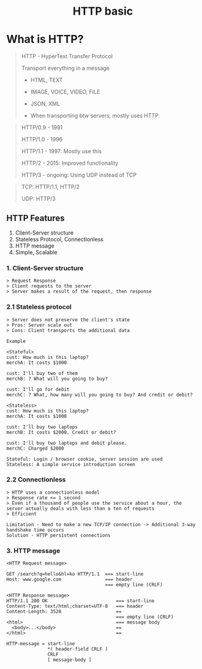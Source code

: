 <!-- HEADER -->
<div align="center">
  <h1 align="center">HTTP basic</h1>
</div>

# What is HTTP?
> HTTP - HyperText Transfer Protocol
> 
> Transport everything in a message
> 
> * HTML, TEXT
> 
> * IMAGE, VOICE, VIDEO, FILE
> 
> * JSON, XML
> 
> * When transporting btw servers, mostly uses HTTP

> HTTP/0.9 - 1991
> 
> HTTP/1.0 - 1996
> 
> HTTP/1.1 - 1997: Mostly use this
> 
> HTTP/2 - 2015: Improved functionality
> 
> HTTP/3 - ongoing: Using UDP instead of TCP

> TCP: HTTP/1.1, HTTP/2
> 
> UDP: HTTP/3

## HTTP Features
1. Client-Server structure
2. Stateless Protocol, Connectionless
3. HTTP message
4. Simple, Scalable

### 1. Client-Server structure
```
> Request Response
> Client requests to the server
> Server makes a result of the request, then response
```

### 2.1 Stateless protocol
```
> Server does not preserve the client's state
> Pros: Server scale out
> Cons: Client transports the additional data
```
```
Example

<Stateful>
cust: How much is this laptop?
merchA: It costs $1000

cust: I'll buy two of them
merchB: ? What will you going to buy?

cust: I'll go for debit
merchC: ? What, how many will you going to buy? And credit or debit?

<Stateless>
cust: How much is this laptop?
merchA: It costs $1000

cust: I'll buy two laptops
merchB: It costs $2000. Credit or debit?

cust: I'll buy two laptops and debit please.
merchC: Charged $2000
```
```
Stateful: Login / browser cookie, server session are used
Stateless: A simple service introduction screen
```

### 2.2 Connectionless
```
> HTTP uses a connectionless model
> Response rate <= 1 second
> Even if a thousand of people use the service about a hour, the server actually deals with less than a ten of requests
> Efficient  
```
```
Limitation - Need to make a new TCP/IP connection -> Additional 3-way handshake time occurs
Solution - HTTP persistent connections
```

### 3. HTTP message
```
<HTTP Request message>

GET /search?q=hello&hl=ko HTTP/1.1  === start-line
Host: www.google.com                === header
                                    === empty line (CRLF)

<HTTP Response message>
HTTP/1.1 200 OK                         === start-line
Content-Type: text/html;charset=UTF-8   === header
Content-Length: 3528                    == 
                                        === empty line (CRLF)
<html>                                  === message body
  <body>...</body>                      ==
</html>                                 ==
```
```
HTTP-message = start-line
               *( header-field CRLF )
               CRLF
               [ message-body ]
```